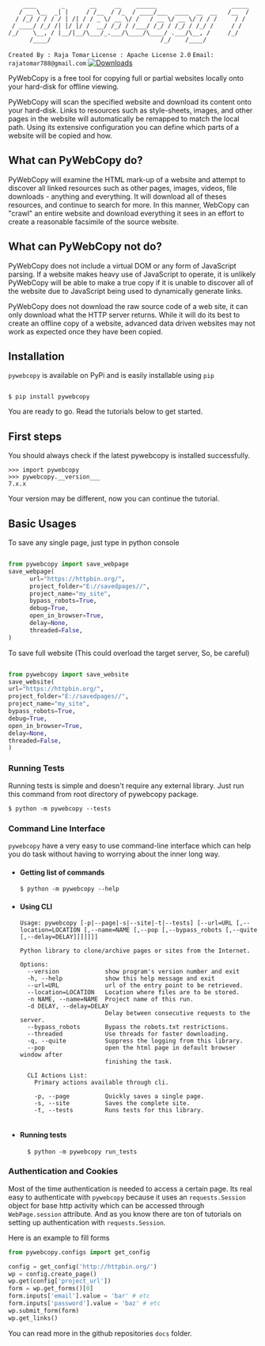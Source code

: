 ```
    ____       _       __     __    ______                     _____   
   / __ \__  _| |     / /__  / /_  / ____/___  ____  __  __   /__  /   
  / /_/ / / / / | /| / / _ \/ __ \/ /   / __ \/ __ \/ / / /     / /    
 / ____/ /_/ /| |/ |/ /  __/ /_/ / /___/ /_/ / /_/ / /_/ /     / /     
/_/    \__, / |__/|__/\___/_.___/\____/\____/ .___/\__, /     /_/      
      /____/                               /_/    /____/               
```

`Created By : Raja Tomar`
`License : Apache License 2.0`
`Email: rajatomar788@gmail.com`
[![Downloads](https://pepy.tech/badge/pywebcopy)](https://pepy.tech/project/pywebcopy)


PyWebCopy is a free tool for copying full or partial websites locally
onto your hard-disk for offline viewing.

PyWebCopy will scan the specified website and download its content onto your hard-disk.
Links to resources such as style-sheets, images, and other pages in the website
will automatically be remapped to match the local path.
Using its extensive configuration you can define which parts of a website will be copied and how.

## What can PyWebCopy do?

PyWebCopy will examine the HTML mark-up of a website and attempt to discover all linked resources
such as other pages, images, videos, file downloads - anything and everything.
It will download all of theses resources, and continue to search for more.
In this manner, WebCopy can "crawl" an entire website and download everything it sees
in an effort to create a reasonable facsimile of the source website.

## What can PyWebCopy not do?

PyWebCopy does not include a virtual DOM or any form of JavaScript parsing.
If a website makes heavy use of JavaScript to operate, it is unlikely PyWebCopy will be able
to make a true copy if it is unable to discover all of the website due to
JavaScript being used to dynamically generate links.

PyWebCopy does not download the raw source code of a web site,
it can only download what the HTTP server returns.
While it will do its best to create an offline copy of a website,
advanced data driven websites may not work as expected once they have been copied.

## Installation

`pywebcopy` is available on PyPi and is easily installable using `pip`

```shell

$ pip install pywebcopy

```

You are ready to go. Read the tutorials below to get started.

## First steps

You should always check if the latest pywebcopy is installed successfully.

```pydocstring
>>> import pywebcopy
>>> pywebcopy.__version___
7.x.x
```

Your version may be different, now you can continue the tutorial.

## Basic Usages

To save any single page, just type in python console

```python

from pywebcopy import save_webpage
save_webpage(
      url="https://httpbin.org/",
      project_folder="E://savedpages//",
      project_name="my_site",
      bypass_robots=True,
      debug=True,
      open_in_browser=True,
      delay=None,
      threaded=False,
)

```

To save full website (This could overload the target server, So, be careful)

```Python

from pywebcopy import save_website
save_website(
url="https://httpbin.org/",
project_folder="E://savedpages//",
project_name="my_site",
bypass_robots=True,
debug=True,
open_in_browser=True,
delay=None,
threaded=False,
)

```

### Running Tests
Running tests is simple and doesn't require any external library. 
Just run this command from root directory of pywebcopy package.


```shell
$ python -m pywebcopy --tests
```



### Command Line Interface
`pywebcopy` have a very easy to use command-line interface which
can help you do task without having to worrying about the inner
long way.

- #### Getting list of commands
    ```shell
    $ python -m pywebcopy --help
    ```
- #### Using CLI
  ```
  Usage: pywebcopy [-p|--page|-s|--site|-t|--tests] [--url=URL [,--location=LOCATION [,--name=NAME [,--pop [,--bypass_robots [,--quite [,--delay=DELAY]]]]]]]
  
  Python library to clone/archive pages or sites from the Internet.
  
  Options:
    --version             show program's version number and exit
    -h, --help            show this help message and exit
    --url=URL             url of the entry point to be retrieved.
    --location=LOCATION   Location where files are to be stored.
    -n NAME, --name=NAME  Project name of this run.
    -d DELAY, --delay=DELAY
                          Delay between consecutive requests to the server.
    --bypass_robots       Bypass the robots.txt restrictions.
    --threaded            Use threads for faster downloading.
    -q, --quite           Suppress the logging from this library.
    --pop                 open the html page in default browser window after
                          finishing the task.
  
    CLI Actions List:
      Primary actions available through cli.
  
      -p, --page          Quickly saves a single page.
      -s, --site          Saves the complete site.
      -t, --tests         Runs tests for this library.
  
  
  ```
- #### Running tests
  ```shell
    $ python -m pywebcopy run_tests
  ```


### Authentication and Cookies
Most of the time authentication is needed to access a certain page.
Its real easy to authenticate with `pywebcopy` because it uses an 
`requests.Session` object for base http activity which can be accessed 
through `WebPage.session` attribute. And as you know there
are ton of tutorials on setting up authentication with `requests.Session`.

Here is an example to fill forms

```python
from pywebcopy.configs import get_config

config = get_config('http://httpbin.org/')
wp = config.create_page()
wp.get(config['project_url'])
form = wp.get_forms()[0]
form.inputs['email'].value = 'bar' # etc
form.inputs['password'].value = 'baz' # etc
wp.submit_form(form)
wp.get_links()

```


You can read more in the github repositories `docs` folder.